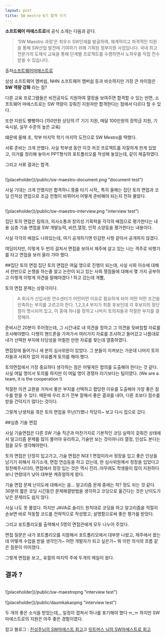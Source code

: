 ```yaml
---
layout: post
title: SW mestro 6기 합격 수기
---
```




 **소프트웨어 마에스트로**에 공식 소개는 다음과 같다.

 >‘SW Maestro 과정’은 최우수 SW인재를 발굴하여, 체계적이고 파격적인 지원을 통해 SW산업 발전에 기여하기 위해 기획된 정부지원 사업입니다. 
국내 최고 전문가의 도제식 교육을 통해 단계별 프로젝트를 수행하면서 노하우를 직접 전수 받을 수 있습니다.

출처[소프트웨어마에스트로](http://www.swmaestro.kr/web/web/greeting/introduceCourse.do)

삼성 소프트웨어 멤버쉽, NHN 소프트웨어 멤버쉽 등과 비슷하지만 가장 큰 차이점은 **SW 역량 강화** 라는 점?

다른 교육 프로그램들은 비전공자도 지원하여 열정을 보여주면 합격할 수 있는 반면, 소프트웨어 마에스트로는 SW 역량이 갖춰진 지원자만 합격한다는 점에서 다르다 할 수 있다.

또한 지원도 빵빵하다 (150만원 상당의 IT 기기 지원, 매달 100만원의 장학금 지원, 기숙시설, 실무 수준의 높은 교육)

떄문에 올해 초, 학부 마지막 학기 마지막 도전으로 SW Mestro를 택했다.

서류 준비는 크게 안했다. 사실 학부생 동안 이것 저것 프로젝트를 자잘하게 한게 있었고, 이거를 정리해 놓아서 PPT형식의 포트폴리오를 작성해 놓았는데, 같이 제출하였다.

그리고 서류 결과는 합격. 

<br>
![placeholder](/public/sw-maestro-document.png "document test")
<br>

사실 기대는 크게 안했지만 합격하니 똥줄 타기 시작,, 특히 올해는 집단 토의 면접과 코딩 인적성 면접으로 조금 전형이 바뀌어서 어떻게 준비해야 되는지 전혀 몰랐다.


<br>
![placeholder](/public/sw-maestro-interview.png "interview test")
<br>

집단 토의 면접은 팀워크, 의사소통과 창의성 기획력을 각각의 배점으로 평가한다는 내용
심층 기술 면접을 SW 개발능력, 비전,열정, 인적 소양등을 평가한다는 내용이다.

사실 각각의 배점도 나와있는데, 여기 공개하기엔 민감한 사항 같아서 공개하지 않겠다.

여담이지만, 이렇게 두 번의 걸처서 면접을 보아서 제주에 살고 있는 나는 격주로 비행기를 타고 면접을 보러 올라 갸야 했다.


##집단 토의 면접
집단 토의 면접은 여덟 명으로 진행이 되는데, 사실 사회 이슈에 대해서 찬반으로 논쟁을 하는줄 알고 논란이 되고 있는 사회 쟁점들에 대해서 몇 가지 공부하고 이렇게 이렇게 의견을 말해야겠다 ! 하고 갔는데 개뿔,

토의 면접 문제는 상황극이다.

>A 회사가 신입사원 연수센터가 어떤어떤 이유로 필요하게 되어 어떤 어떤 조건을 만족하는 부지를 고르고자 한다.
1,2,3,4 부지가 최종 후보인데 각 후보지의 장단점이 명시되어 있고, 이 중에 하나를 정하고 나머지 토의자들과 적절한 부지를 결정해라.

준비시간 20분이 주어졌는데, 그 시간내로 내 의견을 정하고 그 의견을 뒷바침할 자료를 조사해야했다. 다행히 핸드폰을 가져가서 여러가지 자료를 조사하고 들어갔고 나름대로 내가 선택한 부지에 타당성을 어필한 만한 자료를 찾는데 열중하였다.

면접장에 들어가니 세 분의 심사위원이 있었다. 그 분들이 지켜보는 가운데 나머지 토의자들과 사회자 없이 자유롭게 토의를 해야 했다.

토의면접에서 가장 중요하다 생각하는 점은 어떻게든 합의를 도출해야 한다는 것 같다. 사실 여덟 명이서 토의를 하지만 이 여덟 명이 경쟁자 라기보다는 팀이였다. (We are a team, it is the cooperation !) 

적절한 의견 교환을 거처서 좋은 부지를 선택하고 합당한 이유를 도출해야 가장 좋은 점수를 받을 수 있다. 때문에 우리 조가 전부 잘해서 좋은 결과를 내야, 다른 조보다 점수를 받을 건덕지가 많다는 것이다.

그렇게 난생처음 겪은 토의 면접을 무난(?)했나 적당히~ 보고 다시 집으로 갔다.

##심층 기술 면접

사실 기술면접은 다른 SW 기술 직군과 마찬가지로 기본적인 코딩 실력이 갖춰진 상태에서 알고리즘 문제를 많이 풀어야 유리하고, 기술만 보는 것이아니라 열정, 인성도 본다는 점을 모두 생각해야한다.

토의 면접은 단정히 입고가고, 기술 면접은 N대 1 면접이라서 정장을 입고 좋은 인상을 남기기 위해서 자기소개, 면접 연습등을 하고 갔는데, 한 심사위원께서 정장을 입었다고 칭찬해주시더라, 면접에서 정장 입는 것은 역시 진리..아무래도 학생들이 많이 지원하다 보니 연령대가 낮아 대부분 캐쥬얼하게 왔다.

기술 면접 문제 난이도에 대해서는 음... 알고리즘 문제 중에는 하? 정도 되는 것 같다. 30분의 짧은 코딩 시간동안 문제해결방법을 생각하고 코딩으로 옮긴다는 것은 난이도가 낮은 문제라도 쉽지 않다. 

사실 나도 못 풀었다. 하지만 JAVA로 솔리드 원칙대로 코딩을 하고 알고리즘을 적절히 손보면 바로 작동할 코드를 전략적으로 작성했고, 설명함으로써 좋은 평가를 받았다.

그리고 포트폴리오를 출력해서 5명의 면접관에게 모두 나누어 주었다.

면접 질문은 내가 포트폴리오를 지참해서 포트폴리오에서 대부분 나왔고, 제주에서 왔는데 어떻게 수업을 받을 생각인가~ 어떤 개발자가 되고 싶은가~ 뭐 이런 의식의 흐름 같은 질문이 이어졌다.

그렇게 면접을 보고,, 유월의 마지막 주에 두개의 메일이 왔다.

## 결과 ?

<br>
![placeholder](/public/sw-maestropng "interview test")
<br>


<br>
![placeholder](/public/daumkakaopng "interview test")
<br>




두 개의 좋은 소식을 받았는데,,, 일정이 겹쳐서 하나를 포기해야 했다 ㅠ_ㅠ
하지만 SW 마에스트로의 지원은 아주 좋은 경험이였다.

참고 블로그 : [진성주님의 SW마에스트 회고](http://softwaregeeks.org/2011/07/09/sw-%EB%A7%88%EC%97%90%EC%8A%A4%ED%8A%B8%EB%A1%9C-%ED%9A%8C%EA%B3%A0/)고
		    [릿트머스 님의 SW마에스트로 회고](http://littmus.tistory.com/90)
